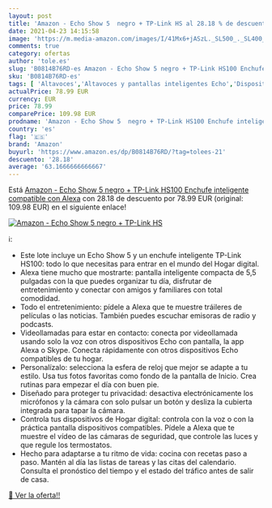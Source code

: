 ```yaml
---
layout: post
title: 'Amazon - Echo Show 5  negro + TP-Link HS al 28.18 % de descuento'
date: 2021-04-23 14:15:58
image: 'https://m.media-amazon.com/images/I/41Mx6+jASzL._SL500_._SL400_.jpg'
comments: true
category: ofertas
author: 'tole.es'
slug: 'B0814B76RD-es Amazon - Echo Show 5 negro + TP-Link HS100 Enchufe...'
sku: 'B0814B76RD-es'
tags: [ 'Altavoces','Altavoces y pantallas inteligentes Echo','Dispositivos Amazon','Dispositivos Amazon y Accesorios','Electrónica','Equipos de audio y Hi-Fi','Paquetes de dispositivos','alexa','amazon','enchufe','inteligente', ]
actualPrice: 78.99 EUR
currency: EUR
price: 78.99
comparePrice: 109.98 EUR
prodname: 'Amazon - Echo Show 5  negro + TP-Link HS100 Enchufe inteligente  compatible con Alexa'
country: 'es'
flag: '🇪🇸'
brand: 'Amazon'
buyurl: 'https://www.amazon.es/dp/B0814B76RD/?tag=tolees-21'
descuento: '28.18'
average: '63.1666666666667'
---
```


Está [Amazon - Echo Show 5  negro + TP-Link HS100 Enchufe inteligente  compatible con Alexa](https://www.amazon.es/dp/B0814B76RD/?tag=tolees-21) con 28.18 de descuento por 78.99 EUR (original: 109.98 EUR) en el siguiente enlace!

[![Amazon - Echo Show 5  negro + TP-Link HS](https://m.media-amazon.com/images/I/41Mx6+jASzL._SL500_._SL400_.jpg)](https://www.amazon.es/dp/B0814B76RD/?tag=tolees-21)

ℹ️:

- Este lote incluye un Echo Show 5 y un enchufe inteligente TP-Link HS100: todo lo que necesitas para entrar en el mundo del Hogar digital.
- Alexa tiene mucho que mostrarte: pantalla inteligente compacta de 5,5 pulgadas con la que puedes organizar tu día, disfrutar de entretenimiento y conectar con amigos y familiares con total comodidad.
- Todo el entretenimiento: pídele a Alexa que te muestre tráileres de películas o las noticias. También puedes escuchar emisoras de radio y podcasts.
- Videollamadas para estar en contacto: conecta por videollamada usando solo la voz con otros dispositivos Echo con pantalla, la app Alexa o Skype. Conecta rápidamente con otros dispositivos Echo compatibles de tu hogar.
- Personalízalo: selecciona la esfera de reloj que mejor se adapte a tu estilo. Usa tus fotos favoritas como fondo de la pantalla de Inicio. Crea rutinas para empezar el día con buen pie.
- Diseñado para proteger tu privacidad: desactiva electrónicamente los micrófonos y la cámara con solo pulsar un botón y desliza la cubierta integrada para tapar la cámara.
- Controla tus dispositivos de Hogar digital: controla con la voz o con la práctica pantalla dispositivos compatibles. Pídele a Alexa que te muestre el vídeo de las cámaras de seguridad, que controle las luces y que regule los termostatos.
- Hecho para adaptarse a tu ritmo de vida: cocina con recetas paso a paso. Mantén al día las listas de tareas y las citas del calendario. Consulta el pronóstico del tiempo y el estado del tráfico antes de salir de casa.

[🛒 Ver la oferta!!](https://www.amazon.es/dp/B0814B76RD/?tag=tolees-21)
